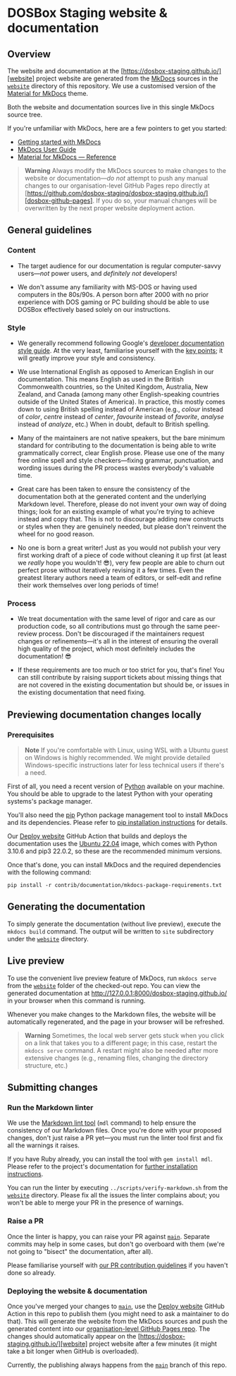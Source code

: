 # DOSBox Staging website & documentation

## Overview

The website and documentation at the
[https://dosbox-staging.github.io/][website] project website are generated
from the [MkDocs][mkdocs] sources in the [`website`](/website) directory of
this repository. We use a customised version of the [Material for
MkDocs]([mkdocs-material]) theme.

Both the website and documentation sources live in this single MkDocs source tree.

If you're unfamiliar with MkDocs, here are a few pointers to get you started:

- [Getting started with MkDocs](https://www.mkdocs.org/getting-started/)
- [MkDocs User Guide](https://www.mkdocs.org/user-guide/)
- [Material for MkDocs — Reference](https://squidfunk.github.io/mkdocs-material/reference/)

> **Warning** Always modify the MkDocs sources to make changes to the website
> or documentation—*do not* attempt to push any manual changes to our
> organisation-level GitHub Pages repo directly at
> [https://github.com/dosbox-staging/dosbox-staging.github.io/][dosbox-github-pages].
> If you do so, your manual changes will be overwritten by the next proper
> website deployment action.


## General guidelines

### Content 

- The target audience for our documentation is regular computer-savvy
  users—*not* power users, and *definitely not* developers!

- We don't assume any familiarity with MS-DOS or having used computers in the
  80s/90s. A person born after 2000 with no prior experience with
  DOS gaming or PC building should be able to use DOSBox effectively based
  solely on our instructions.

### Style

- We generally recommend following Google's
  [developer documentation style guide](https://developers.google.com/style).
  At the very least, familiarise yourself with the [key points](https://developers.google.com/style/highlights);
  it will greatly improve your style and consistency.

- We use International English as opposed to American English in our
  documentation. This means English as used in the British Commonwealth
  countries, so the United Kingdom, Australia, New Zealand, and Canada
  (among many other English-speaking countries outside of the United States
  of America). In practice, this mostly comes down to using British spelling
  instead of American (e.g., *colour* instead of *color*, *centre* instead
  of *center*, *favourite* instead of *favorite*, *analyse* instead of
  *analyze*, etc.) When in doubt, default to British spelling.

- Many of the maintainers are not native speakers, but the bare minimum
  standard for contributing to the documentation is being able to write
  grammatically correct, clear English prose. Please use one of the many free
  online spell and style checkers—fixing grammar, punctuation, and wording
  issues during the PR process wastes everybody's valuable time.

- Great care has been taken to ensure the consistency of the documentation
  both at the generated content and the underlying Markdown level.
  Therefore, please do not invent your own way of doing things; look for an
  existing example of what you're trying to achieve instead and copy that.
  This is not to discourage adding new constructs or styles when they are
  genuinely needed, but please don't reinvent the wheel for no good reason.

- No one is born a great
  writer! Just as you would not publish your very first working draft of a
  piece of code without cleaning it up first (at least we *really* hope you
  wouldn't! 😎), very few people are able to churn out perfect prose without
  iteratively revising it a few times. Even the greatest literary authors
  need a team of editors, or self-edit and refine their work themselves over long
  periods of time!


### Process

- We treat documentation with the same level of rigor and care as our
  production code, so all contributions must go through the same peer-review
  process. Don't be discouraged if the maintainers request changes or
  refinements—it's all in the interest of ensuring the overall high quality of
  the project, which most definitely includes the documentation! 😎

- If these requirements are too much or too strict for you, that's fine! You
  can still contribute by raising support tickets about missing things that
  are not covered in the existing documentation but should be, or issues in
  the existing documentation that need fixing.


## Previewing documentation changes locally

### Prerequisites

> **Note**
> If you're comfortable with Linux, using WSL with a Ubuntu guest on Windows
> is highly recommended. We might provide detailed Windows-specific
> instructions later for less technical users if there's a need.

First of all, you need a recent version of
[Python](https://www.python.org/) available on your machine. You should be
able to upgrade to the latest Python with your operating systems's package
manager.

You'll also need the [pip](https://pypi.org/project/pip/) Python package
management tool to install MkDocs and its dependencies. Please refer to
[pip installation instructions](https://pip.pypa.io/en/stable/installation/)
for details.

Our [Deploy website][deploy-website] GitHub Action that builds and deploys the
documentation uses the [Ubuntu
22.04](https://github.com/actions/runner-images/blob/main/images/linux/Ubuntu2204-Readme.md)
image, which comes with Python 3.10.6 and pip3 22.0.2, so these are the
recommended minimum versions.

Once that's done, you can install MkDocs and the required dependencies with
the following command:

``` shell
pip install -r contrib/documentation/mkdocs-package-requirements.txt
```

## Generating the documentation

To simply generate the documentation (without live preview), execute the
`mkdocs build` command. The output will be written to `site` subdirectory
under the [`website`](/website) directory.


## Live preview

To use the convenient live preview feature of MkDocs, run `mkdocs serve`
from the [`website`](/website) folder of the checked-out repo. You can view the
generated documentation at <http://127.0.0.1:8000/dosbox-staging.github.io/>
in your browser when this command is running.

Whenever you make changes to the Markdown files, the website will be
automatically regenerated, and the page in your browser will be refreshed.

> **Warning**
> Sometimes, the local web server gets stuck when you click on a link that
> takes you to a different page; in this case, restart the `mkdocs serve`
> command. A restart might also be needed after more extensive changes (e.g.,
> renaming files, changing the directory structure, etc.)


## Submitting changes

### Run the Markdown linter

We use the [Markdown lint tool](https://github.com/markdownlint/markdownlint)
(`mdl` command) to help ensure the consistency of our Markdown files. Once
you're done with your proposed changes, don't just raise a PR yet—you must
run the linter tool first and fix all the warnings it raises.

If you have Ruby already, you can install the tool with `gem install mdl`.
Please refer to the project's documentation for [further installation
instructions](https://github.com/markdownlint/markdownlint).

You can run the linter by executing `../scripts/verify-markdown.sh` from the
[`website`](/website) directory. Please fix all the issues the linter
complains about; you won't be able to merge your PR in the presence of
warnings.


### Raise a PR

Once the linter is happy, you can raise your PR against [`main`][main-branch].
Separate commits may help in some cases, but don't go overboard with them
(we're not going to "bisect" the documentation, after all).

Please familiarise yourself with [our PR contribution
guidelines](https://github.com/dosbox-staging/dosbox-staging/blob/main/CONTRIBUTING.md#submitting-patches--pull-requests)
if you haven't done so already.


### Deploying the website & documentation

Once you've merged your changes to [`main`][main-branch], use the [Deploy
website][deploy-website] GitHub Action in this repo to publish them (you might
need to ask a maintainer to do that). This will generate the website from the
MkDocs sources and push the generated content into our [organisation-level
GitHub Pages repo][dosbox-github-pages]. The changes should automatically
appear on the [https://dosbox-staging.github.io/][website] project website
after a few minutes (it might take a bit longer when GitHub is overloaded).

Currently, the publishing always happens from the [`main`][main-branch] branch
of this repo.


[mkdocs]: https://www.mkdocs.org/
[mkdocs-material]: https://squidfunk.github.io/mkdocs-material/

[website]: https://dosbox-staging.github.io/
[dosbox-github-pages]: https://github.com/dosbox-staging/dosbox-staging.github.io/
[deploy-website]: https://github.com/dosbox-staging/dosbox-staging/actions/workflows/deploy-website.yml
[main-branch]: https://github.com/dosbox-staging/dosbox-staging/tree/main

